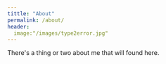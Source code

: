 ```yaml
---
tittle: "About"
permalink: /about/
header:
  image:"/⁨images/type2error.jpg"
---
```


  There's a thing or two about me that will found here.
